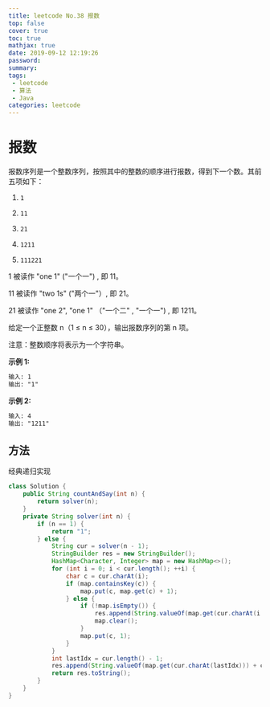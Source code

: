 ```yaml
---
title: leetcode No.38 报数
top: false
cover: true
toc: true
mathjax: true
date: 2019-09-12 12:19:26
password:
summary:
tags:
 - leetcode
 - 算法
 - Java
categories: leetcode
---
```


# 报数

报数序列是一个整数序列，按照其中的整数的顺序进行报数，得到下一个数。其前五项如下：

1.     1
2.     11
3.     21
4.     1211
5.     111221

1 被读作  "one 1"  ("一个一") , 即 11。

11 被读作 "two 1s" ("两个一"）, 即 21。

21 被读作 "one 2",  "one 1" （"一个二" ,  "一个一") , 即 1211。

给定一个正整数 n（1 ≤ n ≤ 30），输出报数序列的第 n 项。

注意：整数顺序将表示为一个字符串。

**示例 1:**

```markdown
输入: 1
输出: "1"
```

**示例 2:**

```markdown
输入: 4
输出: "1211"
```

## 方法

经典递归实现

```java
class Solution {
    public String countAndSay(int n) {
        return solver(n);
    }
    private String solver(int n) {
        if (n == 1) {
            return "1";
        } else {
            String cur = solver(n - 1);
            StringBuilder res = new StringBuilder();
            HashMap<Character, Integer> map = new HashMap<>();
            for (int i = 0; i < cur.length(); ++i) {
                char c = cur.charAt(i);
                if (map.containsKey(c)) {
                    map.put(c, map.get(c) + 1);
                } else {
                    if (!map.isEmpty()) {
                        res.append(String.valueOf(map.get(cur.charAt(i - 1))) + cur.charAt(i - 1));
                        map.clear();
                    }
                    map.put(c, 1);
                }
            }
            int lastIdx = cur.length() - 1;
            res.append(String.valueOf(map.get(cur.charAt(lastIdx))) + cur.charAt(lastIdx));
            return res.toString();
        }
    }
}
```

